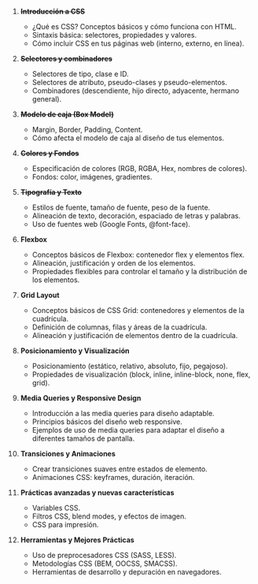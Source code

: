1. ~~**Introducción a CSS**~~
    
    - ¿Qué es CSS? Conceptos básicos y cómo funciona con HTML.
    - Sintaxis básica: selectores, propiedades y valores.
    - Cómo incluir CSS en tus páginas web (interno, externo, en línea).
2. ~~**Selectores y combinadores**~~
    
    - Selectores de tipo, clase e ID.
    - Selectores de atributo, pseudo-clases y pseudo-elementos.
    - Combinadores (descendiente, hijo directo, adyacente, hermano general).
3. ~~**Modelo de caja (Box Model)**~~
    
    - Margin, Border, Padding, Content.
    - Cómo afecta el modelo de caja al diseño de tus elementos.
4. ~~**Colores y Fondos**~~
    
    - Especificación de colores (RGB, RGBA, Hex, nombres de colores).
    - Fondos: color, imágenes, gradientes.
5.  ~~**Tipografía y Texto**~~
    
    - Estilos de fuente, tamaño de fuente, peso de la fuente.
    - Alineación de texto, decoración, espaciado de letras y palabras.
    - Uso de fuentes web (Google Fonts, @font-face).
6. **Flexbox**
    
    - Conceptos básicos de Flexbox: contenedor flex y elementos flex.
    - Alineación, justificación y orden de los elementos.
    - Propiedades flexibles para controlar el tamaño y la distribución de los elementos.
7. **Grid Layout**
    
    - Conceptos básicos de CSS Grid: contenedores y elementos de la cuadrícula.
    - Definición de columnas, filas y áreas de la cuadrícula.
    - Alineación y justificación de elementos dentro de la cuadrícula.
8. **Posicionamiento y Visualización**
    
    - Posicionamiento (estático, relativo, absoluto, fijo, pegajoso).
    - Propiedades de visualización (block, inline, inline-block, none, flex, grid).
9. **Media Queries y Responsive Design**
    
    - Introducción a las media queries para diseño adaptable.
    - Principios básicos del diseño web responsive.
    - Ejemplos de uso de media queries para adaptar el diseño a diferentes tamaños de pantalla.
10. **Transiciones y Animaciones**
    
    - Crear transiciones suaves entre estados de elemento.
    - Animaciones CSS: keyframes, duración, iteración.
11. **Prácticas avanzadas y nuevas características**
    
    - Variables CSS.
    - Filtros CSS, blend modes, y efectos de imagen.
    - CSS para impresión.
12. **Herramientas y Mejores Prácticas**
    
    - Uso de preprocesadores CSS (SASS, LESS).
    - Metodologías CSS (BEM, OOCSS, SMACSS).
    - Herramientas de desarrollo y depuración en navegadores.


